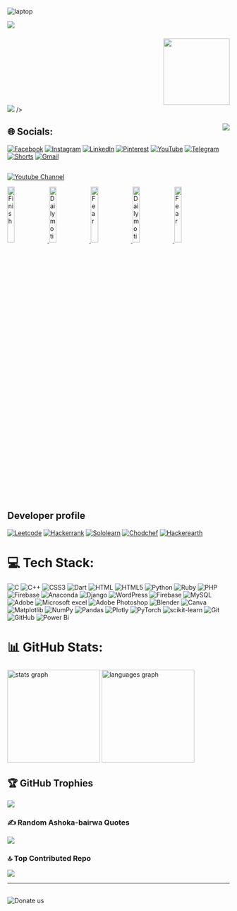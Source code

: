 ###
![laptop](https://img.shields.io/badge/Intel-Core_i5_11th-0071C5?style=for-the-badge&logo=intel&logoColor=white)

[![](https://visitcount.itsvg.in/api?id=ashokabairwaideology&icon=6&color=10)](https://visitcount.itsvg.in)

###

<img align="right" height="150" src="IMG_20230219_175248-removebg-preview"  />

###

<br clear="both">

<img src="![laptop](https://github.com/user-attachments/assets/24bbee21-a68f-4b85-a9bf-06ea75c9a0dd)" />
 />

###

<img align="right" src="https://profile-counter.glitch.me/ashokabairwaideology/count.svg?"  />

###


## 🌐 Socials:
[![Facebook](https://img.shields.io/badge/Facebook-%231877F2.svg?logo=Facebook&logoColor=white)](https://facebook.com/ashoka.bairwa.96) 
[![Instagram](https://img.shields.io/badge/Instagram-%23E4405F.svg?logo=Instagram&logoColor=white)](https://instagram.com/ashoka_bairwa_ideology)
[![LinkedIn](https://img.shields.io/badge/LinkedIn-%230077B5.svg?logo=linkedin&logoColor=white)](https://linkedin.com/in/ashoka-bairwa-ideology382)
[![Pinterest](https://img.shields.io/badge/Pinterest-%23E60023.svg?logo=Pinterest&logoColor=white)](https://pinterest.com/ashokabairwa382a) 
[![YouTube](https://img.shields.io/badge/YouTube-%23FF0000.svg?logo=YouTube&logoColor=white)](https://youtube.com/@ashoka-ideology382a) 
[![Telegram](https://img.shields.io/badge/Telegram-26A5E4.svg?style=for-the-badge&logo=Telegram&logoColor=white)](https://web.telegram.org/k/#@movies_ashoka)
[![Shorts](https://img.shields.io/badge/YouTube%20Shorts-FF0000.svg?style=for-the-badge&logo=YouTube-Shorts&logoColor=white)](https://www.youtube.com/@ashoka-ideology382a/shorts)
[![Gmail](https://img.shields.io/badge/Gmail-D14836?style=for-the-badge&logo=gmail&logoColor=white)](https://mail.google.com/mail/u/1/#all?compose=new)



##
[![Youtube Channel](https://img.shields.io/badge/YouTube-%23FF0000.svg?logo=YouTube&logoColor=white)](https://youtube.com/@ashoka-ideology382a) 

<a href='https://youtu.be/AtQYFBt0Pmk' target='_blank'>
  <img width='18%' src='https://i9.ytimg.com/vi/AtQYFBt0Pmk/sddefault.jpg?v=66c45575&sqp=COSX9rYG&rs=AOn4CLCP1zwmQF__zlo9NwCFB5chgHHolA' alt='Finish' />
</a>
<a href='https://youtu.be/8KCn_z8zOmw?si=PnilFbDH-ZUD-viK' target='_blank'>
  <img width='18%' src='https://i9.ytimg.com/vi/8KCn_z8zOmw/sddefault.jpg?v=66c6be66&sqp=CLiV9rYG&rs=AOn4CLD5XELdvgeo4ltGBan6wf8pi9geag' alt='Daily motivation' />
</a>
<a href='https://youtu.be/AuIzpaAC5Ig?si=6U6zf6zNGajw7CW0' target='_blank'>
  <img width='18%' src='https://i9.ytimg.com/vi/AuIzpaAC5Ig/hqdefault.jpg?v=66c6bd6e&sqp=CLiV9rYG&rs=AOn4CLBnbosgiYv3XUwspOfliFF7b187Ig' alt='Fear' />
</a>
<a href='https://youtu.be/YAV7m9lv3OQ' target='_blank'>
  <img width='18%' src='https://i9.ytimg.com/vi/YAV7m9lv3OQ/sddefault.jpg?v=66c45962&sqp=CJCa9rYG&rs=AOn4CLBzgeai44HEluhUsaGfRH9ma-Ib4w' alt='Daily motivation' />
</a>
<a href='https://youtu.be/IhPGKOr8xF4' target='_blank'>
  <img width='18%' src='https://i9.ytimg.com/vi/IhPGKOr8xF4/hqdefault.jpg?v=66c45067&sqp=COSX9rYG&rs=AOn4CLB07wG22jytJ48C7t7gc6HasCvFpg' alt='Fear' />
</a>

## Developer profile
[![Leetcode](https://img.shields.io/badge/-LeetCode-FFA116?style=for-the-badge&logo=LeetCode&logoColor=black)](https://leetcode.com/u/Ashoka_bairwa)
[![Hackerrank](https://img.shields.io/badge/-Hackerrank-2EC866?style=for-the-badge&logo=HackerRank&logoColor=white)](https://www.hackerrank.com/profile/ashokabairwa382)
[![Sololearn](https://img.shields.io/badge/-Sololearn-3a464b?style=for-the-badge&logo=Sololearn&logoColor=white)](https://www.sololearn.com/en/profile/15521554)
[![Chodchef](https://img.shields.io/badge/Codechef-%23B92B27.svg?&style=for-the-badge&logo=Codechef&logoColor=white)](https://www.codechef.com/users/ashokabairwa38)
[![Hackerearth](https://img.shields.io/badge/HackerEarth-%232C3454.svg?&style=for-the-badge&logo=HackerEarth&logoColor=Blue)](https://www.hackerearth.com/@ashoka16)


# 💻 Tech Stack:
![C](https://img.shields.io/badge/c-%2300599C.svg?style=for-the-badge&logo=c&logoColor=white) 
![C++](https://img.shields.io/badge/c++-%2300599C.svg?style=for-the-badge&logo=c%2B%2B&logoColor=white)
![CSS3](https://img.shields.io/badge/css3-%231572B6.svg?style=for-the-badge&logo=css3&logoColor=white) 
![Dart](https://img.shields.io/badge/dart-%230175C2.svg?style=for-the-badge&logo=dart&logoColor=white)
![HTML](https://img.shields.io/badge/HTML-239120?style=for-the-badge&logo=html5&logoColor=white)
![HTML5](https://img.shields.io/badge/html5-%23E34F26.svg?style=for-the-badge&logo=html5&logoColor=white) 
![Python](https://img.shields.io/badge/python-3670A0?style=for-the-badge&logo=python&logoColor=ffdd54) 
![Ruby](https://img.shields.io/badge/ruby-%23CC342D.svg?style=for-the-badge&logo=ruby&logoColor=white)
![PHP](https://img.shields.io/badge/PHP-777BB4?style=for-the-badge&logo=php&logoColor=white)
![Firebase](https://img.shields.io/badge/firebase-%23039BE5.svg?style=for-the-badge&logo=firebase)
![Anaconda](https://img.shields.io/badge/Anaconda-%2344A833.svg?style=for-the-badge&logo=anaconda&logoColor=white) 
![Django](https://img.shields.io/badge/django-%23092E20.svg?style=for-the-badge&logo=django&logoColor=white)
![WordPress](https://img.shields.io/badge/WordPress-%23117AC9.svg?style=for-the-badge&logo=WordPress&logoColor=white) 
![Firebase](https://img.shields.io/badge/firebase-a08021?style=for-the-badge&logo=firebase&logoColor=ffcd34) 
![MySQL](https://img.shields.io/badge/mysql-4479A1.svg?style=for-the-badge&logo=mysql&logoColor=white) 
![Adobe](https://img.shields.io/badge/adobe-%23FF0000.svg?style=for-the-badge&logo=adobe&logoColor=white)
![Microsoft excel](https://img.shields.io/badge/Microsoft_Excel-217346?style=for-the-badge&logo=microsoft-excel&logoColor=white) 
![Adobe Photoshop](https://img.shields.io/badge/adobe%20photoshop-%2331A8FF.svg?style=for-the-badge&logo=adobe%20photoshop&logoColor=white) 
![Blender](https://img.shields.io/badge/blender-%23F5792A.svg?style=for-the-badge&logo=blender&logoColor=white)
![Canva](https://img.shields.io/badge/Canva-%2300C4CC.svg?style=for-the-badge&logo=Canva&logoColor=white)
![Matplotlib](https://img.shields.io/badge/Matplotlib-%23ffffff.svg?style=for-the-badge&logo=Matplotlib&logoColor=black) 
![NumPy](https://img.shields.io/badge/numpy-%23013243.svg?style=for-the-badge&logo=numpy&logoColor=white) 
![Pandas](https://img.shields.io/badge/pandas-%23150458.svg?style=for-the-badge&logo=pandas&logoColor=white) 
![Plotly](https://img.shields.io/badge/Plotly-%233F4F75.svg?style=for-the-badge&logo=plotly&logoColor=white) 
![PyTorch](https://img.shields.io/badge/PyTorch-%23EE4C2C.svg?style=for-the-badge&logo=PyTorch&logoColor=white) 
![scikit-learn](https://img.shields.io/badge/scikit--learn-%23F7931E.svg?style=for-the-badge&logo=scikit-learn&logoColor=white) 
![Git](https://img.shields.io/badge/git-%23F05033.svg?style=for-the-badge&logo=git&logoColor=white) 
![GitHub](https://img.shields.io/badge/github-%23121011.svg?style=for-the-badge&logo=github&logoColor=white) 
![Power Bi](https://img.shields.io/badge/power_bi-F2C811?style=for-the-badge&logo=powerbi&logoColor=black)



# 📊 GitHub Stats:
###

<div align="left">
  <img src="https://github-readme-stats.vercel.app/api?username=ashokabairwaideology&hide_title=false&hide_rank=false&show_icons=true&include_all_commits=true&count_private=true&disable_animations=false&theme=gruvbox&locale=en&hide_border=false&order=1" height="210" alt="stats graph"  />
  <img src="https://github-readme-stats.vercel.app/api/top-langs?username=ashokabairwaideology&locale=en&hide_title=false&layout=compact&card_width=320&langs_count=12&theme=merko&hide_border=false&order=2" height="210" alt="languages graph"  />


</div>

###
## 🏆 GitHub Trophies
![](https://github-profile-trophy.vercel.app/?username=ashokabairwaideology&theme=gruvbox&no-frame=false&no-bg=true&margin-w=4)

### ✍️ Random Ashoka-bairwa Quotes
![](https://quotes-github-readme.vercel.app/api?type=horizontal&theme=merko)

### 🔝 Top Contributed Repo
![](https://github-contributor-stats.vercel.app/api?username=ashokabairwaideology&limit=10&theme=merko&combine_all_yearly_contributions=true)

---


<!-- Proudly created with GPRM ( https://gprm.itsvg.in ) -->



## 


	
![Donate us](https://img.shields.io/badge/phonepe-3DDC84?style=for-the-badge&logo=phonepe&logoColor=white&color=purple)


